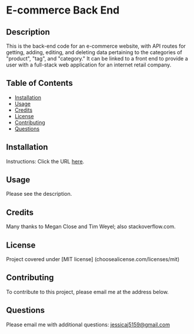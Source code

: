 # E-commerce Back End 

## Description
This is the back-end code for an e-commerce website, with API routes for getting, adding, editing, and deleting data pertaining to the categories of "product", "tag", and "category." It can be linked to a front end to provide a user with a full-stack web application for an internet retail company. 

## Table of Contents
* [Installation](#installation)
* [Usage](#usage)
* [Credits](#credits)
* [License](#license)
* [Contributing](#contributing)
* [Questions](#Questions)
  

## Installation
Instructions:
Click the URL [here](https://drive.google.com/file/d/1t3TCRmhH-sFyejV8Mku44G1lY6xtqFgb/preview).

## Usage
Please see the description.

## Credits
Many thanks to Megan Close and Tim Weyel; also stackoverflow.com.

## License
Project covered under [MIT license] (choosealicense.com/licenses/mit)

## Contributing
To contribute to this project, please email me at the address below. 

## Questions  

Please email me with additional questions: jessicaj5159@gmail.com